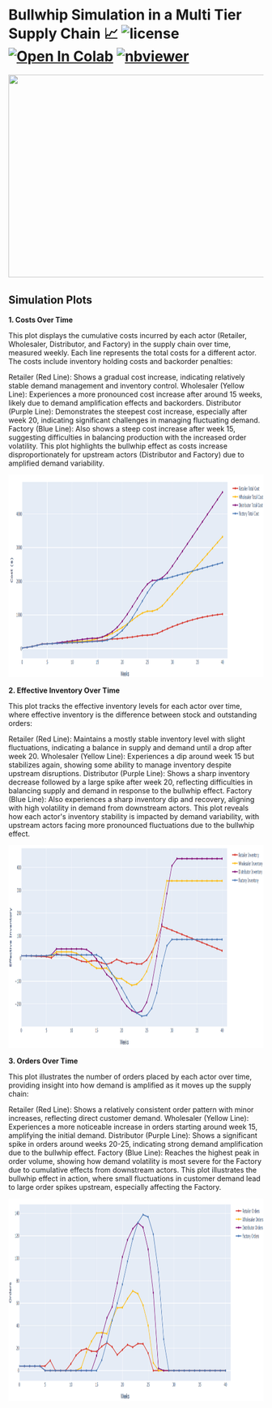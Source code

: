 # Bullwhip Simulation in a Multi Tier Supply Chain 📈 ![license](https://img.shields.io/github/license/Pegah-Ardehkhani/Bullwhip-Simulation-in-a-Multi-Tier-Supply-Chain.svg) <a href="https://colab.research.google.com/github/Pegah-Ardehkhani/Bullwhip-Simulation-in-a-Multi-Tier-Supply-Chain/blob/main/Bullwhip%20Effect%20in%20a%20Multi%20Tier%20Supply%20Chain.ipynb" target="_parent\"><img src="https://colab.research.google.com/assets/colab-badge.svg" alt="Open In Colab"/></a> [![nbviewer](https://img.shields.io/badge/render-nbviewer-orange.svg)](http://nbviewer.org/github/Pegah-Ardehkhani/Bullwhip-Simulation-in-a-Multi-Tier-Supply-Chain/blob/main/Bullwhip%20Effect%20in%20a%20Multi%20Tier%20Supply%20Chain.ipynb)

<p align="center">
  <img width="600" height="400" src="https://www.gofclogistics.com/wp-content/uploads/2024/05/bullwhip-effect-first-call-logistics.gif">
</p>

## Simulation Plots

**1. Costs Over Time**

This plot displays the cumulative costs incurred by each actor (Retailer, Wholesaler, Distributor, and Factory) in the supply chain over time, measured weekly. Each line represents the total costs for a different actor. The costs include inventory holding costs and backorder penalties:

Retailer (Red Line): Shows a gradual cost increase, indicating relatively stable demand management and inventory control.
Wholesaler (Yellow Line): Experiences a more pronounced cost increase after around 15 weeks, likely due to demand amplification effects and backorders.
Distributor (Purple Line): Demonstrates the steepest cost increase, especially after week 20, indicating significant challenges in managing fluctuating demand.
Factory (Blue Line): Also shows a steep cost increase after week 15, suggesting difficulties in balancing production with the increased order volatility.
This plot highlights the bullwhip effect as costs increase disproportionately for upstream actors (Distributor and Factory) due to amplified demand variability.

<p align="center">
  <img width="600" height="400" src="https://github.com/Pegah-Ardehkhani/Bullwhip-Simulation-in-a-Multi-Tier-Supply-Chain/blob/main/Plots/Costs.PNG">
</p>

**2. Effective Inventory Over Time**

This plot tracks the effective inventory levels for each actor over time, where effective inventory is the difference between stock and outstanding orders:

Retailer (Red Line): Maintains a mostly stable inventory level with slight fluctuations, indicating a balance in supply and demand until a drop after week 20.
Wholesaler (Yellow Line): Experiences a dip around week 15 but stabilizes again, showing some ability to manage inventory despite upstream disruptions.
Distributor (Purple Line): Shows a sharp inventory decrease followed by a large spike after week 20, reflecting difficulties in balancing supply and demand in response to the bullwhip effect.
Factory (Blue Line): Also experiences a sharp inventory dip and recovery, aligning with high volatility in demand from downstream actors.
This plot reveals how each actor's inventory stability is impacted by demand variability, with upstream actors facing more pronounced fluctuations due to the bullwhip effect.

<p align="center">
  <img width="600" height="400" src="https://github.com/Pegah-Ardehkhani/Bullwhip-Simulation-in-a-Multi-Tier-Supply-Chain/blob/main/Plots/Effective%20Inventory.PNG">
</p>

**3. Orders Over Time**

This plot illustrates the number of orders placed by each actor over time, providing insight into how demand is amplified as it moves up the supply chain:

Retailer (Red Line): Shows a relatively consistent order pattern with minor increases, reflecting direct customer demand.
Wholesaler (Yellow Line): Experiences a more noticeable increase in orders starting around week 15, amplifying the initial demand.
Distributor (Purple Line): Shows a significant spike in orders around weeks 20-25, indicating strong demand amplification due to the bullwhip effect.
Factory (Blue Line): Reaches the highest peak in order volume, showing how demand volatility is most severe for the Factory due to cumulative effects from downstream actors.
This plot illustrates the bullwhip effect in action, where small fluctuations in customer demand lead to large order spikes upstream, especially affecting the Factory.

<p align="center">
  <img width="600" height="400" src="https://github.com/Pegah-Ardehkhani/Bullwhip-Simulation-in-a-Multi-Tier-Supply-Chain/blob/main/Plots/Orders.PNG">
</p>
